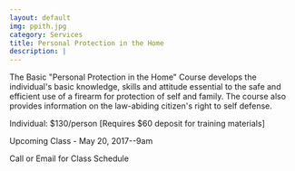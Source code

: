 ```yaml
---
layout: default
img: ppith.jpg
category: Services
title: Personal Protection in the Home
description: |
---
```

The Basic "Personal Protection in the Home" Course develops the individual's basic knowledge, skills and attitude essential to the safe and efficient use of a firearm for protection of self and family. The course also provides information on the law-abiding citizen's right to self defense.    



Individual: $130/person [Requires $60 deposit for training materials]


Upcoming Class - May 20, 2017--9am


Call or Email for Class Schedule